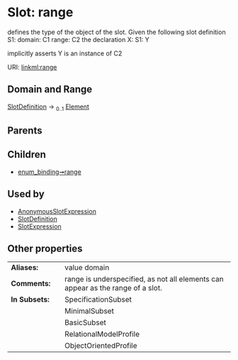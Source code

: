 
# Slot: range

defines the type of the object of the slot.  Given the following slot definition
  S1:
    domain: C1
    range:  C2
the declaration
  X:
    S1: Y

implicitly asserts Y is an instance of C2

URI: [linkml:range](https://w3id.org/linkml/range)


## Domain and Range

[SlotDefinition](SlotDefinition.md) &#8594;  <sub>0..1</sub> [Element](Element.md)

## Parents


## Children

 *  [enum_binding➞range](enum_binding_range.md)

## Used by

 * [AnonymousSlotExpression](AnonymousSlotExpression.md)
 * [SlotDefinition](SlotDefinition.md)
 * [SlotExpression](SlotExpression.md)

## Other properties

|  |  |  |
| --- | --- | --- |
| **Aliases:** | | value domain |
| **Comments:** | | range is underspecified, as not all elements can appear as the range of a slot. |
| **In Subsets:** | | SpecificationSubset |
|  | | MinimalSubset |
|  | | BasicSubset |
|  | | RelationalModelProfile |
|  | | ObjectOrientedProfile |